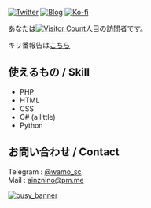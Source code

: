[![Twitter](https://img.shields.io/twitter/follow/scgame_m?color=%231DA1F2&style=for-the-badge)](https://twitter.com/scgame_m)
[![Blog](https://img.shields.io/badge/Blog-Acto-fd9827?style=for-the-badge)](https://www.accessto.net)
[![Ko-fi](https://camo.githubusercontent.com/c8a9d4f1653d599167ef09852550c6810a7306bc/68747470733a2f2f7777772e6b6f2d66692e636f6d2f696d672f676974687562627574746f6e5f736d2e737667)](https://ko-fi.com/G2G521C62)

あなたは[![Visitor Count](https://profile-counter.glitch.me/opera7133/count.svg)](#)人目の訪問者です。

キリ番報告は[こちら](https://github.com/opera7133/opera7133/issues/1)

## 使えるもの / Skill

- PHP
- HTML
- CSS
- C# (a little)
- Python

## お問い合わせ / Contact

Telegram : [@wamo_sc](https://t.me/wamo_sc)  
Mail : [ainznino@pm.me](mailto:ainznino@pm.me)

[![busy_banner](https://user-images.githubusercontent.com/39876629/87847438-4eb0e980-c913-11ea-9916-180535186a13.png)](#)
